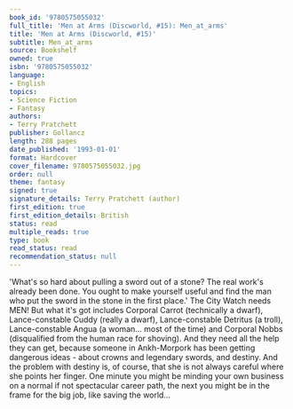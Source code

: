 ```yaml
---
book_id: '9780575055032'
full_title: 'Men at Arms (Discworld, #15): Men_at_arms'
title: 'Men at Arms (Discworld, #15)'
subtitle: Men_at_arms
source: Bookshelf
owned: true
isbn: '9780575055032'
language:
- English
topics:
- Science Fiction
- Fantasy
authors:
- Terry Pratchett
publisher: Gollancz
length: 288 pages
date_published: '1993-01-01'
format: Hardcover
cover_filename: 9780575055032.jpg
order: null
theme: fantasy
signed: true
signature_details: Terry Pratchett (author)
first_edition: true
first_edition_details: British
status: read
multiple_reads: true
type: book
read_status: read
recommendation_status: null
---
```

'What's so hard about pulling a sword out of a stone? The real work's already been done. You ought to make yourself useful and find the man who put the sword in the stone in the first place.'
The City Watch needs MEN! But what it's got includes Corporal Carrot (technically a dwarf), Lance-constable Cuddy (really a dwarf), Lance-constable Detritus (a troll), Lance-constable Angua (a woman... most of the time) and Corporal Nobbs (disqualified from the human race for shoving).
And they need all the help they can get, because someone in Ankh-Morpork has been getting dangerous ideas - about crowns and legendary swords, and destiny. And the problem with destiny is, of course, that she is not always careful where she points her finger. One minute you might be minding your own business on a normal if not spectacular career path, the next you might be in the frame for the big job, like saving the world...
